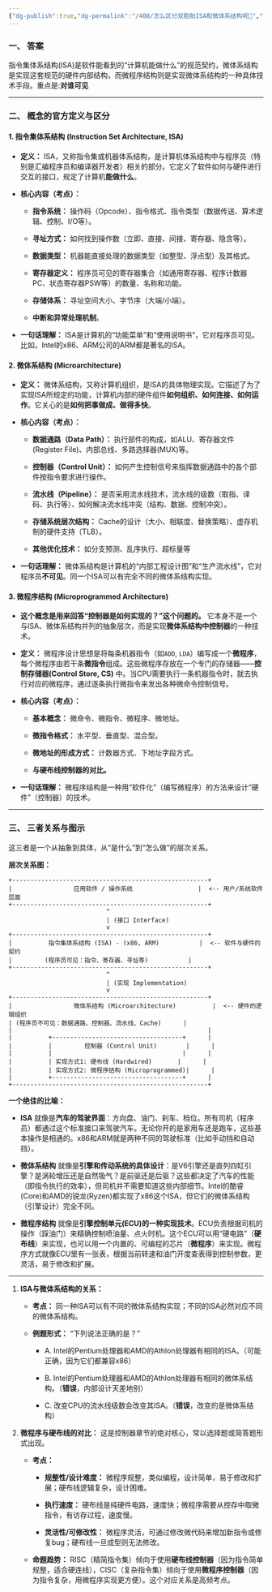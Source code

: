 ```yaml
---
{"dg-publish":true,"dg-permalink":"/408/怎么区分双胞胎ISA和微体系结构呢🤔","permalink":"/408/怎么区分双胞胎ISA和微体系结构呢🤔/"}
---
```



### 一、 答案

指令集体系结构(ISA)是软件能看到的“计算机能做什么”的规范契约，微体系结构是实现这套规范的硬件内部结构，而微程序结构则是实现微体系结构的一种具体技术手段。重点是:**对谁可见**

---

### 二、 概念的官方定义与区分

#### 1. 指令集体系结构 (Instruction Set Architecture, ISA)

- **定义：** ISA，又称指令集或机器体系结构，是计算机体系结构中与程序员（特别是汇编程序员和编译器开发者）相关的部分。它定义了软件如何与硬件进行交互的接口，规定了计算机**能做什么**。
    
- **核心内容（考点）：**
    
    - **指令系统：** 操作码（Opcode）、指令格式、指令类型（数据传送、算术逻辑、控制、I/O等）。
        
    - **寻址方式：** 如何找到操作数（立即、直接、间接、寄存器、隐含等）。
        
    - **数据类型：** 机器能直接处理的数据类型（如整型、浮点型）及其格式。
        
    - **寄存器定义：** 程序员可见的寄存器集合（如通用寄存器、程序计数器PC、状态寄存器PSW等）的数量、名称和功能。
        
    - **存储体系：** 寻址空间大小、字节序（大端/小端）。
        
    - **中断和异常处理机制**。
        
- **一句话理解：** ISA是计算机的“功能菜单”和“使用说明书”，它对程序员可见。比如，Intel的x86、ARM公司的ARM都是著名的ISA。
    

#### 2. 微体系结构 (Microarchitecture)

- **定义：** 微体系结构，又称计算机组织，是ISA的具体物理实现。它描述了为了实现ISA所规定的功能，计算机内部的硬件组件**如何组织、如何连接、如何运作**。它关心的是**如何把事做成、做得多快**。
    
- **核心内容（考点）：**
    
    - **数据通路（Data Path）：** 执行部件的构成，如ALU、寄存器文件(Register File)、内部总线、多路选择器(MUX)等。
        
    - **控制器（Control Unit）：** 如何产生控制信号来指挥数据通路中的各个部件按指令要求进行操作。
        
    - **流水线（Pipeline）：** 是否采用流水线技术，流水线的级数（取指、译码、执行等）、如何解决流水线冲突（结构、数据、控制冲突）。
        
    - **存储系统层次结构：** Cache的设计（大小、相联度、替换策略）、虚存机制的硬件支持（TLB）。
        
    - **其他优化技术：** 如分支预测、乱序执行、超标量等
        
- **一句话理解：** 微体系结构是计算机的“内部工程设计图”和“生产流水线”，它对程序员**不可见**。同一个ISA可以有完全不同的微体系结构实现。
    

#### 3. 微程序结构 (Microprogrammed Architecture)

- **这个概念是用来回答“控制器是如何实现的？”这个问题的。** 它本身不是一个与ISA、微体系结构并列的抽象层次，而是实现**微体系结构中控制器**的一种技术。
    
- **定义：** 微程序设计思想是将每条机器指令（如`ADD`, `LDA`）编写成一个**微程序**，每个微程序由若干条**微指令**组成。这些微程序存放在一个专门的存储器——**控制存储器(Control Store, CS)** 中。当CPU需要执行一条机器指令时，就去执行对应的微程序，通过逐条执行微指令来发出各种微命令控制信号。
    
- **核心内容（考点）：**
    
    - **基本概念：** 微命令、微指令、微程序、微地址。
        
    - **微指令格式：** 水平型、垂直型、混合型。
        
    - **微地址的形成方式：** 计数器方式、下地址字段方式。
        
    - **与硬布线控制器的对比。**
        
- **一句话理解：** 微程序结构是一种用“软件化”（编写微程序）的方法来设计“硬件”（控制器）的技术。
    

---

### 三、 三者关系与图示

这三者是一个从抽象到具体，从“是什么”到“怎么做”的层次关系。

**层次关系图：**

```
+------------------------------------------------------+
|                 应用软件 / 操作系统                  |  <-- 用户/系统软件层面
+------------------------------------------------------+
                           ^
                           | (接口 Interface)
                           v
+------------------------------------------------------+
|          指令集体系结构 (ISA) - (x86, ARM)           |  <-- 软件与硬件的契约
|         (程序员可见：指令、寄存器、寻址等)           |
+------------------------------------------------------+
                           ^
                           | (实现 Implementation)
                           v
+------------------------------------------------------+
|                 微体系结构 (Microarchitecture)          |  <-- 硬件的逻辑组织
| (程序员不可见：数据通路、控制器、流水线、Cache)      |
|                                                      |
|          +------------------------------------+      |
|          |         控制器 (Control Unit)        |      |
|          |                                    |      |
|          | 实现方式1: 硬布线 (Hardwired)       |      |
|          | 实现方式2: 微程序结构 (Microprogrammed)|      |
|          +------------------------------------+      |
+------------------------------------------------------+

```

**一个绝佳的比喻：**

- **ISA** 就像是**汽车的驾驶界面**：方向盘、油门、刹车、档位。所有司机（程序员）都通过这个标准接口来驾驶汽车。无论你开的是家用车还是跑车，这些基本操作是相通的。x86和ARM就是两种不同的驾驶标准（比如手动挡和自动挡）。
    
- **微体系结构** 就像是**引擎和传动系统的具体设计**：是V6引擎还是直列四缸引擎？是涡轮增压还是自然吸气？是前驱还是后驱？这些都决定了汽车的性能（即指令执行的效率），但司机并不需要知道这些内部细节。Intel的酷睿(Core)和AMD的锐龙(Ryzen)都实现了x86这个ISA，但它们的微体系结构（引擎设计）完全不同。
    
- **微程序结构** 就像是**引擎控制单元(ECU)的一种实现技术**。ECU负责根据司机的操作（踩油门）来精确控制喷油量、点火时机。这个ECU可以用“硬电路”（**硬布线**）来实现，也可以用一个内置的、可编程的芯片（**微程序**）来实现。微程序方式就像ECU里有一张表，根据当前转速和油门开度查表得到控制参数，更灵活，易于修改和扩展。
    

---

1. **ISA与微体系结构的关系：**
    
    - **考点：** 同一种ISA可以有不同的微体系结构实现；不同的ISA必然对应不同的微体系结构。
        
    - **例题形式：** “下列说法正确的是？”
        
        - A. Intel的Pentium处理器和AMD的Athlon处理器有相同的ISA。（可能正确，因为它们都兼容x86）
            
        - B. Intel的Pentium处理器和AMD的Athlon处理器有相同的微体系结构。（**错误**，内部设计天差地别）
            
        - C. 改变CPU的流水线级数会改变其ISA。（**错误**，改变的是微体系结构）
            
2. **微程序与硬布线的对比：** 这是控制器章节的绝对核心，常以选择题或简答题形式出现。
    
    - **考点：**
        
        - **规整性/设计难度：** 微程序规整，类似编程，设计简单，易于修改和扩展；硬布线逻辑复杂，设计困难。
            
        - **执行速度：** 硬布线是纯硬件电路，速度快；微程序需要从控存中取微指令，有访存过程，速度慢。
            
        - **灵活性/可修改性：** 微程序灵活，可通过修改微代码来增加新指令或修复bug；硬布线一旦成型则无法修改。
            
    - **命题趋势：** RISC（精简指令集）倾向于使用**硬布线控制器**（因为指令简单规整，适合硬连线），CISC（复杂指令集）倾向于使用**微程序控制器**（因为指令复杂，用微程序实现更方便）。这个对应关系是高频考点。
        
